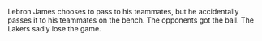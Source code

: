 Lebron James chooses to pass to his teammates, but he accidentally passes it to his teammates on the bench. The opponents got the ball. The Lakers sadly lose the game.
